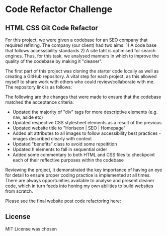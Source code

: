 # Code Refactor Challenge 

## HTML CSS Git Code Refactor 

For this project, we were given a codebase for an SEO company that required refining. The company (our client) had two aims: 1) A code base that follows accesssbility standards 2) A site taht is optimised for search engines. Thus, for this task, we analysed manners in which to improve the quality of the codebase by making it "cleaner". 

The first part of this project was cloning the starter code locally as well as creating a GitHub repository. A vital step for each project, as this allowed myself to share work with others who could review/collaborate with me. The repository link is as follows: 

The following are the changes that were made to ensure that the codebase matched the acceptance criteria:

* Updated the majority of "div" tags for more descriptive elements (e.g. nav, aside etc)
* Updated respective CSS stylesheet elements as a result of the previous 
* Updated website title to "Horiseon | SEO | Homepage"
* Added alt attributes to all images to follow accessibility best practices - images described clearly with context 
* Updated "benefits" class to avoid some repeitition 
* Updated h elements to fall in sequential order 
* Added some commentary to both HTML and CSS files to checkpoint each of their reflective purposes within the codebase

Reviewing the project, it demonstrated the key importance of having an eye for detail to ensure proper coding practice is implemented at all times. There are always opportunities available to analyse and present cleaner code, which in turn feeds into honing my own abilities to build websites from scratch. 

Please see the final website post code refactoring here: 

## License

MIT License was chosen 
